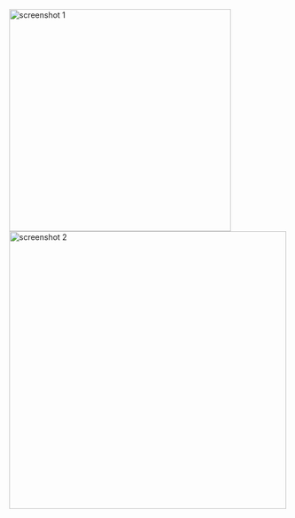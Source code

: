 <img src="https://github.com/user-attachments/assets/6e95aa69-dc7e-465a-848d-4466d2b7d91a" alt="screenshot 1" width="400" />

<img src="https://github.com/user-attachments/assets/8db90633-640a-4b26-92af-21f34aa8c0a2" alt="screenshot 2" width="500"/>


